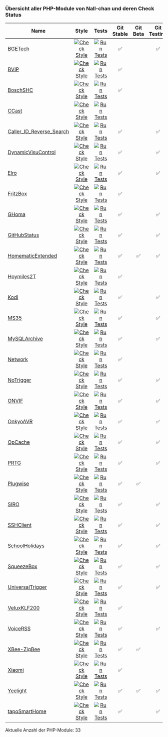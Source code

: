 ### Übersicht aller PHP-Module von Nall-chan und deren Check Status

Name | Style | Tests | Git<br>Stable | Git<br>Beta | Git<br>Testing | Store<br>Stable | Store<br>Beta | Store<br>Testing
---- | :---: | :---: | :-----------: | :---------: | :------------: | :-------------: | :-----------: | :--------------:
[BGETech](https://github.com/Nall-chan/BGETech/) | [![Check Style](https://github.com/Nall-chan/BGETech/workflows/Check%20Style/badge.svg)](https://github.com/Nall-chan/BGETech/actions) | [![Run Tests](https://github.com/Nall-chan/BGETech/workflows/Run%20Tests/badge.svg)](https://github.com/Nall-chan/BGETech/actions) |  ✅ |   | ✅ | 🟨 | ❓ | 🟥 
[BVIP](https://github.com/Nall-chan/BVIP/) | [![Check Style](https://github.com/Nall-chan/BVIP/workflows/Check%20Style/badge.svg)](https://github.com/Nall-chan/BVIP/actions) | [![Run Tests](https://github.com/Nall-chan/BVIP/workflows/Run%20Tests/badge.svg)](https://github.com/Nall-chan/BVIP/actions) |  ✅ |   |   | 🟥 | ❓ |   
[BoschSHC](https://github.com/Nall-chan/BoschSHC/) | [![Check Style](https://github.com/Nall-chan/BoschSHC/workflows/Check%20Style/badge.svg)](https://github.com/Nall-chan/BoschSHC/actions) | [![Run Tests](https://github.com/Nall-chan/BoschSHC/workflows/Run%20Tests/badge.svg)](https://github.com/Nall-chan/BoschSHC/actions) |  ✅ |   |   | 🟥 |   | ❓ 
[CCast](https://github.com/Nall-chan/CCast/) | [![Check Style](https://github.com/Nall-chan/CCast/workflows/Check%20Style/badge.svg)](https://github.com/Nall-chan/CCast/actions) | [![Run Tests](https://github.com/Nall-chan/CCast/workflows/Run%20Tests/badge.svg)](https://github.com/Nall-chan/CCast/actions) |    |   |   |   |   |   
[Caller_ID_Reverse_Search](https://github.com/Nall-chan/Caller_ID_Reverse_Search/) | [![Check Style](https://github.com/Nall-chan/Caller_ID_Reverse_Search/workflows/Check%20Style/badge.svg)](https://github.com/Nall-chan/Caller_ID_Reverse_Search/actions) | [![Run Tests](https://github.com/Nall-chan/Caller_ID_Reverse_Search/workflows/Run%20Tests/badge.svg)](https://github.com/Nall-chan/Caller_ID_Reverse_Search/actions) |  ✅ |   | ✅ |   |   |   
[DynamicVisuControl](https://github.com/Nall-chan/DynamicVisuControl/) | [![Check Style](https://github.com/Nall-chan/DynamicVisuControl/workflows/Check%20Style/badge.svg)](https://github.com/Nall-chan/DynamicVisuControl/actions) | [![Run Tests](https://github.com/Nall-chan/DynamicVisuControl/workflows/Run%20Tests/badge.svg)](https://github.com/Nall-chan/DynamicVisuControl/actions) |  ✅ |   | ✅ | 🟨 | ❓ | 🟨 
[Elro](https://github.com/Nall-chan/Elro/) | [![Check Style](https://github.com/Nall-chan/Elro/workflows/Check%20Style/badge.svg)](https://github.com/Nall-chan/Elro/actions) | [![Run Tests](https://github.com/Nall-chan/Elro/workflows/Run%20Tests/badge.svg)](https://github.com/Nall-chan/Elro/actions) |  ✅ |   | ✅ | ✅ | ❓ | ✅ 
[FritzBox](https://github.com/Nall-chan/FritzBox/) | [![Check Style](https://github.com/Nall-chan/FritzBox/workflows/Check%20Style/badge.svg)](https://github.com/Nall-chan/FritzBox/actions) | [![Run Tests](https://github.com/Nall-chan/FritzBox/workflows/Run%20Tests/badge.svg)](https://github.com/Nall-chan/FritzBox/actions) |  ✅ |   |   | 🟨 | ❓ | ❓ 
[GHoma](https://github.com/Nall-chan/GHoma/) | [![Check Style](https://github.com/Nall-chan/GHoma/workflows/Check%20Style/badge.svg)](https://github.com/Nall-chan/GHoma/actions) | [![Run Tests](https://github.com/Nall-chan/GHoma/workflows/Run%20Tests/badge.svg)](https://github.com/Nall-chan/GHoma/actions) |  ✅ |   | ✅ |   | ❓ | ✅ 
[GitHubStatus](https://github.com/Nall-chan/GitHubStatus/) | [![Check Style](https://github.com/Nall-chan/GitHubStatus/workflows/Check%20Style/badge.svg)](https://github.com/Nall-chan/GitHubStatus/actions) | [![Run Tests](https://github.com/Nall-chan/GitHubStatus/workflows/Run%20Tests/badge.svg)](https://github.com/Nall-chan/GitHubStatus/actions) |  ✅ |   | ✅ | ✅ | ❓ | ✅ 
[HomematicExtended](https://github.com/Nall-chan/HomematicExtended/) | [![Check Style](https://github.com/Nall-chan/HomematicExtended/workflows/Check%20Style/badge.svg)](https://github.com/Nall-chan/HomematicExtended/actions) | [![Run Tests](https://github.com/Nall-chan/HomematicExtended/workflows/Run%20Tests/badge.svg)](https://github.com/Nall-chan/HomematicExtended/actions) |  ✅ | ✅ | ✅ | ✅ | ✅ |   
[Hoymiles2T](https://github.com/Nall-chan/Hoymiles2T/) | [![Check Style](https://github.com/Nall-chan/Hoymiles2T/workflows/Check%20Style/badge.svg)](https://github.com/Nall-chan/Hoymiles2T/actions) | [![Run Tests](https://github.com/Nall-chan/Hoymiles2T/workflows/Run%20Tests/badge.svg)](https://github.com/Nall-chan/Hoymiles2T/actions) |  ✅ |   |   | 🟥 | ❓ |   
[Kodi](https://github.com/Nall-chan/Kodi/) | [![Check Style](https://github.com/Nall-chan/Kodi/workflows/Check%20Style/badge.svg)](https://github.com/Nall-chan/Kodi/actions) | [![Run Tests](https://github.com/Nall-chan/Kodi/workflows/Run%20Tests/badge.svg)](https://github.com/Nall-chan/Kodi/actions) |  ✅ |   | ✅ | ✅ | ❓ | 🟨 
[MS35](https://github.com/Nall-chan/MS35/) | [![Check Style](https://github.com/Nall-chan/MS35/workflows/Check%20Style/badge.svg)](https://github.com/Nall-chan/MS35/actions) | [![Run Tests](https://github.com/Nall-chan/MS35/workflows/Run%20Tests/badge.svg)](https://github.com/Nall-chan/MS35/actions) |  ✅ |   | ✅ | ✅ | ❓ | ✅ 
[MySQLArchive](https://github.com/Nall-chan/MySQLArchive/) | [![Check Style](https://github.com/Nall-chan/MySQLArchive/workflows/Check%20Style/badge.svg)](https://github.com/Nall-chan/MySQLArchive/actions) | [![Run Tests](https://github.com/Nall-chan/MySQLArchive/workflows/Run%20Tests/badge.svg)](https://github.com/Nall-chan/MySQLArchive/actions) |  ✅ |   | ✅ | ✅ | ❓ | ✅ 
[Network](https://github.com/Nall-chan/Network/) | [![Check Style](https://github.com/Nall-chan/Network/workflows/Check%20Style/badge.svg)](https://github.com/Nall-chan/Network/actions) | [![Run Tests](https://github.com/Nall-chan/Network/workflows/Run%20Tests/badge.svg)](https://github.com/Nall-chan/Network/actions) |  ✅ |   |   |   |   |   
[NoTrigger](https://github.com/Nall-chan/NoTrigger/) | [![Check Style](https://github.com/Nall-chan/NoTrigger/workflows/Check%20Style/badge.svg)](https://github.com/Nall-chan/NoTrigger/actions) | [![Run Tests](https://github.com/Nall-chan/NoTrigger/workflows/Run%20Tests/badge.svg)](https://github.com/Nall-chan/NoTrigger/actions) |  ✅ |   | ✅ | ✅ | ❓ | ✅ 
[ONVIF](https://github.com/Nall-chan/ONVIF/) | [![Check Style](https://github.com/Nall-chan/ONVIF/workflows/Check%20Style/badge.svg)](https://github.com/Nall-chan/ONVIF/actions) | [![Run Tests](https://github.com/Nall-chan/ONVIF/workflows/Run%20Tests/badge.svg)](https://github.com/Nall-chan/ONVIF/actions) |  ✅ |   | ✅ |   |   |   
[OnkyoAVR](https://github.com/Nall-chan/OnkyoAVR/) | [![Check Style](https://github.com/Nall-chan/OnkyoAVR/workflows/Check%20Style/badge.svg)](https://github.com/Nall-chan/OnkyoAVR/actions) | [![Run Tests](https://github.com/Nall-chan/OnkyoAVR/workflows/Run%20Tests/badge.svg)](https://github.com/Nall-chan/OnkyoAVR/actions) |  ✅ |   | ✅ | ✅ | ❓ | ✅ 
[OpCache](https://github.com/Nall-chan/OpCache/) | [![Check Style](https://github.com/Nall-chan/OpCache/workflows/Check%20Style/badge.svg)](https://github.com/Nall-chan/OpCache/actions) | [![Run Tests](https://github.com/Nall-chan/OpCache/workflows/Run%20Tests/badge.svg)](https://github.com/Nall-chan/OpCache/actions) |  ✅ |   | ✅ | ✅ |   | ✅ 
[PRTG](https://github.com/Nall-chan/PRTG/) | [![Check Style](https://github.com/Nall-chan/PRTG/workflows/Check%20Style/badge.svg)](https://github.com/Nall-chan/PRTG/actions) | [![Run Tests](https://github.com/Nall-chan/PRTG/workflows/Run%20Tests/badge.svg)](https://github.com/Nall-chan/PRTG/actions) |  ✅ |   | ✅ | ✅ | ❓ | 🟨 
[Plugwise](https://github.com/Nall-chan/Plugwise/) | [![Check Style](https://github.com/Nall-chan/Plugwise/workflows/Check%20Style/badge.svg)](https://github.com/Nall-chan/Plugwise/actions) | [![Run Tests](https://github.com/Nall-chan/Plugwise/workflows/Run%20Tests/badge.svg)](https://github.com/Nall-chan/Plugwise/actions) |  ✅ | ✅ |   | 🟨 | ✅ |   
[SIRO](https://github.com/Nall-chan/SIRO/) | [![Check Style](https://github.com/Nall-chan/SIRO/workflows/Check%20Style/badge.svg)](https://github.com/Nall-chan/SIRO/actions) | [![Run Tests](https://github.com/Nall-chan/SIRO/workflows/Run%20Tests/badge.svg)](https://github.com/Nall-chan/SIRO/actions) |  ✅ |   | ✅ | ✅ | ❓ | ✅ 
[SSHClient](https://github.com/Nall-chan/SSHClient/) | [![Check Style](https://github.com/Nall-chan/SSHClient/workflows/Check%20Style/badge.svg)](https://github.com/Nall-chan/SSHClient/actions) | [![Run Tests](https://github.com/Nall-chan/SSHClient/workflows/Run%20Tests/badge.svg)](https://github.com/Nall-chan/SSHClient/actions) |  ✅ |   | ✅ | ✅ |   | ✅ 
[SchoolHolidays](https://github.com/Nall-chan/SchoolHolidays/) | [![Check Style](https://github.com/Nall-chan/SchoolHolidays/workflows/Check%20Style/badge.svg)](https://github.com/Nall-chan/SchoolHolidays/actions) | [![Run Tests](https://github.com/Nall-chan/SchoolHolidays/workflows/Run%20Tests/badge.svg)](https://github.com/Nall-chan/SchoolHolidays/actions) |  ✅ |   | ✅ | ✅ |   | ✅ 
[SqueezeBox](https://github.com/Nall-chan/SqueezeBox/) | [![Check Style](https://github.com/Nall-chan/SqueezeBox/workflows/Check%20Style/badge.svg)](https://github.com/Nall-chan/SqueezeBox/actions) | [![Run Tests](https://github.com/Nall-chan/SqueezeBox/workflows/Run%20Tests/badge.svg)](https://github.com/Nall-chan/SqueezeBox/actions) |  ✅ |   | ✅ | 🟨 | ❓ |   
[UniversalTrigger](https://github.com/Nall-chan/UniversalTrigger/) | [![Check Style](https://github.com/Nall-chan/UniversalTrigger/workflows/Check%20Style/badge.svg)](https://github.com/Nall-chan/UniversalTrigger/actions) | [![Run Tests](https://github.com/Nall-chan/UniversalTrigger/workflows/Run%20Tests/badge.svg)](https://github.com/Nall-chan/UniversalTrigger/actions) |  ✅ |   | ✅ | ✅ | ❓ | ✅ 
[VeluxKLF200](https://github.com/Nall-chan/VeluxKLF200/) | [![Check Style](https://github.com/Nall-chan/VeluxKLF200/workflows/Check%20Style/badge.svg)](https://github.com/Nall-chan/VeluxKLF200/actions) | [![Run Tests](https://github.com/Nall-chan/VeluxKLF200/workflows/Run%20Tests/badge.svg)](https://github.com/Nall-chan/VeluxKLF200/actions) |  ✅ |   |   | ✅ | ❓ | ❓ 
[VoiceRSS](https://github.com/Nall-chan/VoiceRSS/) | [![Check Style](https://github.com/Nall-chan/VoiceRSS/workflows/Check%20Style/badge.svg)](https://github.com/Nall-chan/VoiceRSS/actions) | [![Run Tests](https://github.com/Nall-chan/VoiceRSS/workflows/Run%20Tests/badge.svg)](https://github.com/Nall-chan/VoiceRSS/actions) |  ✅ |   | ✅ | ✅ | ❓ | ✅ 
[XBee-ZigBee](https://github.com/Nall-chan/XBee-ZigBee/) | [![Check Style](https://github.com/Nall-chan/XBee-ZigBee/workflows/Check%20Style/badge.svg)](https://github.com/Nall-chan/XBee-ZigBee/actions) | [![Run Tests](https://github.com/Nall-chan/XBee-ZigBee/workflows/Run%20Tests/badge.svg)](https://github.com/Nall-chan/XBee-ZigBee/actions) |  ✅ | ✅ |   |   |   |   
[Xiaomi](https://github.com/Nall-chan/Xiaomi/) | [![Check Style](https://github.com/Nall-chan/Xiaomi/workflows/Check%20Style/badge.svg)](https://github.com/Nall-chan/Xiaomi/actions) | [![Run Tests](https://github.com/Nall-chan/Xiaomi/workflows/Run%20Tests/badge.svg)](https://github.com/Nall-chan/Xiaomi/actions) |  ✅ |   |   | ✅ | ❓ | ❓ 
[Yeelight](https://github.com/Nall-chan/Yeelight/) | [![Check Style](https://github.com/Nall-chan/Yeelight/workflows/Check%20Style/badge.svg)](https://github.com/Nall-chan/Yeelight/actions) | [![Run Tests](https://github.com/Nall-chan/Yeelight/workflows/Run%20Tests/badge.svg)](https://github.com/Nall-chan/Yeelight/actions) |  ✅ | ✅ | ✅ | ✅ | ✅ | ✅ 
[tapoSmartHome](https://github.com/Nall-chan/tapoSmartHome/) | [![Check Style](https://github.com/Nall-chan/tapoSmartHome/workflows/Check%20Style/badge.svg)](https://github.com/Nall-chan/tapoSmartHome/actions) | [![Run Tests](https://github.com/Nall-chan/tapoSmartHome/workflows/Run%20Tests/badge.svg)](https://github.com/Nall-chan/tapoSmartHome/actions) |  ✅ |   | ✅ | 🟨 | ❓ |   

Aktuelle Anzahl der PHP-Module: 33

